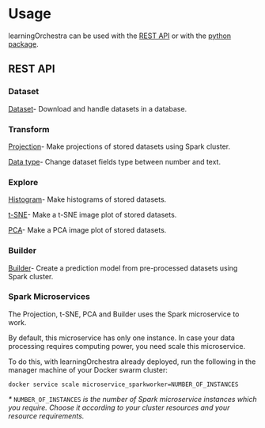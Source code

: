# Usage

learningOrchestra can be used with the [REST API](#rest-api) or with the [python package](https://github.com/learningOrchestra/pythonClient).

## REST API

### Dataset

[Dataset](https://learningorchestra.github.io/docs/database-api/)- Download and handle datasets in a database.

### Transform

[Projection](https://learningorchestra.github.io/docs/projection-api/)- Make projections of stored datasets using Spark cluster.

[Data type](https://learningorchestra.github.io/docs/datatype-api/)- Change dataset fields type between number and text.

### Explore

[Histogram](https://learningorchestra.github.io/docs/histogram-api/)- Make histograms of stored datasets.

[t-SNE](https://learningorchestra.github.io/docs/t-sne-api/)- Make a t-SNE image plot of stored datasets.

[PCA](https://learningorchestra.github.io/docs/pca-api/)- Make a PCA image plot of stored datasets.

### Builder

[Builder](https://learningorchestra.github.io/docs/modelbuilder-api/)- Create a prediction model from pre-processed datasets using Spark cluster.

### Spark Microservices

The Projection, t-SNE, PCA and Builder uses the Spark microservice to work.

By default, this microservice has only one instance. In case your data processing requires computing power, you need scale this microservice.

To do this, with learningOrchestra already deployed, run the following in the manager machine of your Docker swarm cluster:

`docker service scale microservice_sparkworker=NUMBER_OF_INSTANCES`

*\** `NUMBER_OF_INSTANCES` *is the number of Spark microservice instances which you require. Choose it according to your cluster resources and your resource requirements.*

